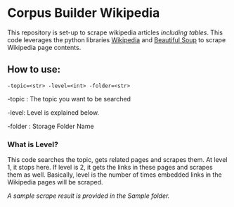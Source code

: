 # Corpus Builder Wikipedia

This repository is set-up to scrape wikipedia articles *including tables*. This code leverages the python libraries [Wikipedia](https://pypi.org/project/wikipedia/) and [Beautiful Soup](https://pypi.org/project/beautifulsoup4/) to scrape Wikipedia page contents.

## How to use:

```-topic=<str> -level=<int> -folder=<str>```

-topic : The topic you want to be searched

-level: Level is explained below.

-folder : Storage Folder Name

### What is Level?

This code searches the topic, gets related pages and scrapes them. At level 1, it stops here. If level is 2, it gets the links in these pages and scrapes them as well. Basically, level is the number of times embedded links in the Wikipedia pages will be scraped.

*A sample scrape result is provided in the Sample folder.*

